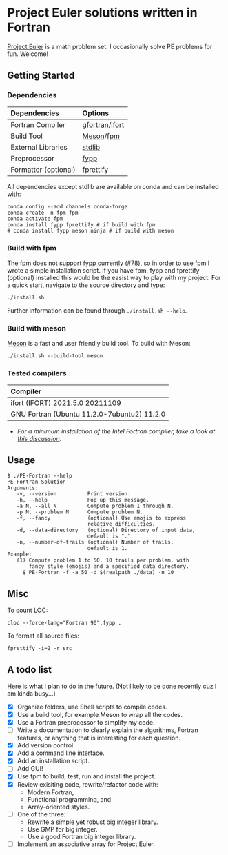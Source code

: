 # Project Euler solutions written in Fortran

[Project Euler](https://projecteuler.net/about) is a math problem set. I occasionally solve PE problems for fun. Welcome!

## Getting Started

### Dependencies

| Dependencies          | Options               |
|:----------------------|:----------------------|
| Fortran Compiler      | [gfortran](https://gcc.gnu.org/wiki/GFortran)/[ifort](https://www.intel.com/content/www/us/en/developer/tools/oneapi/fortran-compiler.html#gs.lki8b0) |
| Build Tool            | [Meson](https://mesonbuild.com/)/[fpm](https://github.com/fortran-lang/fpm) |
| External Libraries    | [stdlib](https://github.com/fortran-lang/stdlib)    |
| Preprocessor          | [fypp](https://github.com/aradi/fypp)               |
| Formatter (optional)  | [fprettify](https://github.com/pseewald/fprettify)  |

All dependencies except stdlib are available on conda and can be installed with:

```
conda config --add channels conda-forge
conda create -n fpm fpm
conda activate fpm
conda install fypp fprettify # if build with fpm
# conda install fypp meson ninja # if build with meson
```

### Build with fpm

The fpm does not support fypp currently ([#78](https://github.com/fortran-lang/fpm/issues/78)), so in order to use fpm I wrote a simple installation script. If you have fpm, fypp and fprettify (optional) installed this would be the easist way to play with my project. For a quick start, navigate to the source directory and type:

```
./install.sh
```

Further information can be found through `./install.sh --help`.

### Build with meson

[Meson](https://mesonbuild.com/) is a fast and user friendly build tool. To build with Meson:

```
./install.sh --build-tool meson
```

### Tested compilers

| Compiler |
|:----|
| ifort (IFORT) 2021.5.0 20211109 |
| GNU Fortran (Ubuntu 11.2.0-7ubuntu2) 11.2.0 |

* _For a minimum installation of the Intel Fortran compiler, take a look at [this discussion](https://fortran-lang.discourse.group/t/intel-releases-oneapi-toolkit-free-fortran-2018/471/35?u=han190)._


## Usage

```
$ ./PE-Fortran --help
PE Fortran Solution
Arguments:
   -v, --version          Print version.
   -h, --help             Pop up this message.
   -a N, --all N          Compute problem 1 through N.
   -p N, --problem N      Compute problem N.
   -f, --fancy            (optional) Use emojis to express
                          relative difficulties.
   -d, --data-directory   (optional) Directory of input data,
                          default is ".".
   -n, --number-of-trails (optional) Number of trails,
                          default is 1.
Example:
   (1) Compute problem 1 to 50, 10 trails per problem, with
       fancy style (emojis) and a specified data directory.
     $ PE-Fortran -f -a 50 -d $(realpath ./data) -n 10
```

## Misc

To count LOC:
```
cloc --force-lang="Fortran 90",fypp .
```

To format all source files:
```
fprettify -i=2 -r src
```

## A todo list

Here is what I plan to do in the future. (Not likely to be done recently cuz I am kinda busy...)

- [x] Organize folders, use Shell scripts to compile codes.
- [x] Use a build tool, for example Meson to wrap all the codes. 
- [x] Use a Fortran preprocessor to simplify my code.
- [ ] Write a documentation to clearly explain the algorithms, Fortran features, or anything that is interesting for each question.
- [x] Add version control.
- [x] Add a command line interface.
- [x] Add an installation script.
- [ ] Add GUI!
- [x] Use fpm to build, test, run and install the project.
- [x] Review exisiting code, rewrite/refactor code with:
   * Modern Fortran, 
   * Functional programming, and 
   * Array-oriented styles.
- [ ] One of the three: 
   * Rewrite a simple yet robust big integer library.
   * Use GMP for big integer.
   * Use a good Fortran big integer library.
- [ ] Implement an associative array for Project Euler.